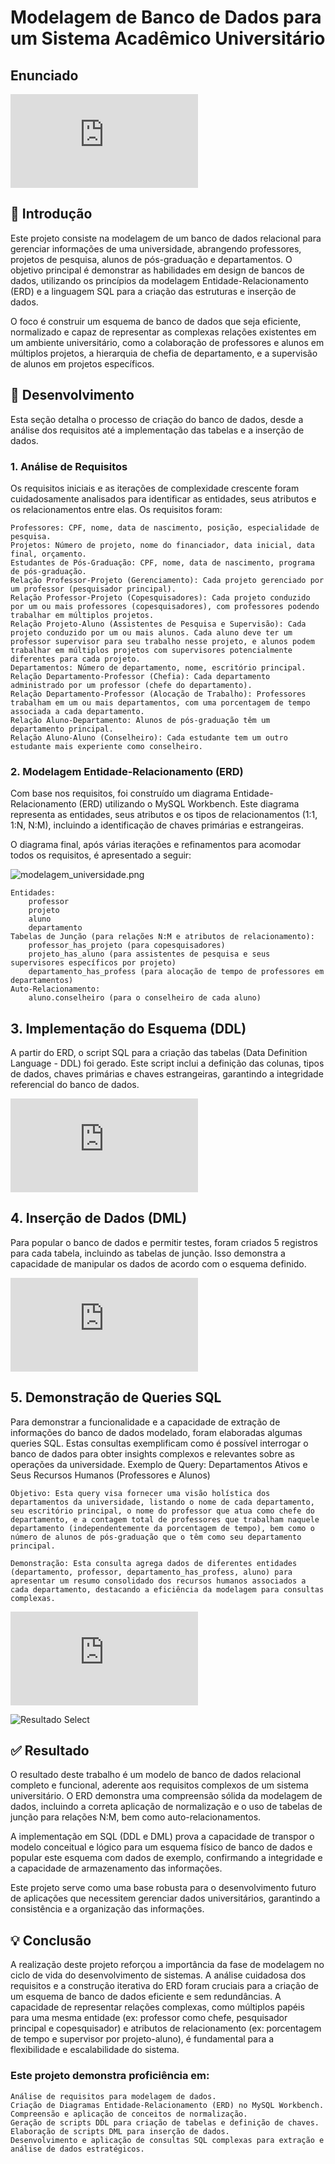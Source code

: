 # Modelagem de Banco de Dados para um Sistema Acadêmico Universitário

## Enunciado 
![Enunciado do erxerício](https://github.com/andreborile/modelagem-banco-dados/blob/main/src/exercicio_modelagem.pdf)

## 📝 Introdução

Este projeto consiste na modelagem de um banco de dados relacional para gerenciar informações de uma universidade, abrangendo professores, projetos de pesquisa, alunos de pós-graduação e departamentos. O objetivo principal é demonstrar as habilidades em design de bancos de dados, utilizando os princípios da modelagem Entidade-Relacionamento (ERD) e a linguagem SQL para a criação das estruturas e inserção de dados.

O foco é construir um esquema de banco de dados que seja eficiente, normalizado e capaz de representar as complexas relações existentes em um ambiente universitário, como a colaboração de professores e alunos em múltiplos projetos, a hierarquia de chefia de departamento, e a supervisão de alunos em projetos específicos.

## 🚀 Desenvolvimento

Esta seção detalha o processo de criação do banco de dados, desde a análise dos requisitos até a implementação das tabelas e a inserção de dados.

### 1. Análise de Requisitos

Os requisitos iniciais e as iterações de complexidade crescente foram cuidadosamente analisados para identificar as entidades, seus atributos e os relacionamentos entre elas. Os requisitos foram:

    Professores: CPF, nome, data de nascimento, posição, especialidade de pesquisa.
    Projetos: Número de projeto, nome do financiador, data inicial, data final, orçamento.
    Estudantes de Pós-Graduação: CPF, nome, data de nascimento, programa de pós-graduação.
    Relação Professor-Projeto (Gerenciamento): Cada projeto gerenciado por um professor (pesquisador principal).
    Relação Professor-Projeto (Copesquisadores): Cada projeto conduzido por um ou mais professores (copesquisadores), com professores podendo trabalhar em múltiplos projetos.
    Relação Projeto-Aluno (Assistentes de Pesquisa e Supervisão): Cada projeto conduzido por um ou mais alunos. Cada aluno deve ter um professor supervisor para seu trabalho nesse projeto, e alunos podem trabalhar em múltiplos projetos com supervisores potencialmente diferentes para cada projeto.
    Departamentos: Número de departamento, nome, escritório principal.
    Relação Departamento-Professor (Chefia): Cada departamento administrado por um professor (chefe do departamento).
    Relação Departamento-Professor (Alocação de Trabalho): Professores trabalham em um ou mais departamentos, com uma porcentagem de tempo associada a cada departamento.
    Relação Aluno-Departamento: Alunos de pós-graduação têm um departamento principal.
    Relação Aluno-Aluno (Conselheiro): Cada estudante tem um outro estudante mais experiente como conselheiro.

### 2. Modelagem Entidade-Relacionamento (ERD)

Com base nos requisitos, foi construído um diagrama Entidade-Relacionamento (ERD) utilizando o MySQL Workbench. Este diagrama representa as entidades, seus atributos e os tipos de relacionamentos (1:1, 1:N, N:M), incluindo a identificação de chaves primárias e estrangeiras.

O diagrama final, após várias iterações e refinamentos para acomodar todos os requisitos, é apresentado a seguir:

![modelagem_universidade.png](https://github.com/andreborile/modelagem-banco-dados/blob/main/img/der_universidade.png)

    Entidades:
        professor
        projeto
        aluno
        departamento
    Tabelas de Junção (para relações N:M e atributos de relacionamento):
        professor_has_projeto (para copesquisadores)
        projeto_has_aluno (para assistentes de pesquisa e seus supervisores específicos por projeto)
        departamento_has_profess (para alocação de tempo de professores em departamentos)
    Auto-Relacionamento:
        aluno.conselheiro (para o conselheiro de cada aluno)
        
## 3. Implementação do Esquema (DDL)

A partir do ERD, o script SQL para a criação das tabelas (Data Definition Language - DDL) foi gerado. Este script inclui a definição das colunas, tipos de dados, chaves primárias e chaves estrangeiras, garantindo a integridade referencial do banco de dados.

![Arquivo DDL](https://github.com/andreborile/modelagem-banco-dados/blob/main/src/ddl.sql)

## 4. Inserção de Dados (DML)

Para popular o banco de dados e permitir testes, foram criados 5 registros para cada tabela, incluindo as tabelas de junção. Isso demonstra a capacidade de manipular os dados de acordo com o esquema definido.

![Arquivo DML](https://github.com/andreborile/modelagem-banco-dados/blob/main/src/dml.sql)

## 5. Demonstração de Queries SQL

Para demonstrar a funcionalidade e a capacidade de extração de informações do banco de dados modelado, foram elaboradas algumas queries SQL. Estas consultas exemplificam como é possível interrogar o banco de dados para obter insights complexos e relevantes sobre as operações da universidade.
Exemplo de Query: Departamentos Ativos e Seus Recursos Humanos (Professores e Alunos)

    Objetivo: Esta query visa fornecer uma visão holística dos departamentos da universidade, listando o nome de cada departamento, seu escritório principal, o nome do professor que atua como chefe do departamento, e a contagem total de professores que trabalham naquele departamento (independentemente da porcentagem de tempo), bem como o número de alunos de pós-graduação que o têm como seu departamento principal.

    Demonstração: Esta consulta agrega dados de diferentes entidades (departamento, professor, departamento_has_profess, aluno) para apresentar um resumo consolidado dos recursos humanos associados a cada departamento, destacando a eficiência da modelagem para consultas complexas.

![Query Select](https://github.com/andreborile/modelagem-banco-dados/blob/main/src/select.sql)

![Resultado Select](https://github.com/andreborile/modelagem-banco-dados/blob/main/img/select.png)

## ✅ Resultado

O resultado deste trabalho é um modelo de banco de dados relacional completo e funcional, aderente aos requisitos complexos de um sistema universitário. O ERD demonstra uma compreensão sólida da modelagem de dados, incluindo a correta aplicação de normalização e o uso de tabelas de junção para relações N:M, bem como auto-relacionamentos.

A implementação em SQL (DDL e DML) prova a capacidade de transpor o modelo conceitual e lógico para um esquema físico de banco de dados e popular este esquema com dados de exemplo, confirmando a integridade e a capacidade de armazenamento das informações.

Este projeto serve como uma base robusta para o desenvolvimento futuro de aplicações que necessitem gerenciar dados universitários, garantindo a consistência e a organização das informações.

## 💡 Conclusão

A realização deste projeto reforçou a importância da fase de modelagem no ciclo de vida do desenvolvimento de sistemas. A análise cuidadosa dos requisitos e a construção iterativa do ERD foram cruciais para a criação de um esquema de banco de dados eficiente e sem redundâncias. A capacidade de representar relações complexas, como múltiplos papéis para uma mesma entidade (ex: professor como chefe, pesquisador principal e copesquisador) e atributos de relacionamento (ex: porcentagem de tempo e supervisor por projeto-aluno), é fundamental para a flexibilidade e escalabilidade do sistema.

### Este projeto demonstra proficiência em:

    Análise de requisitos para modelagem de dados.
    Criação de Diagramas Entidade-Relacionamento (ERD) no MySQL Workbench.
    Compreensão e aplicação de conceitos de normalização.
    Geração de scripts DDL para criação de tabelas e definição de chaves.
    Elaboração de scripts DML para inserção de dados.
    Desenvolvimento e aplicação de consultas SQL complexas para extração e análise de dados estratégicos.
